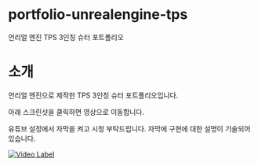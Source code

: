 # portfolio-unrealengine-tps
언리얼 엔진 TPS 3인칭 슈터 포트폴리오

# 소개
언리얼 엔진으로 제작한 TPS 3인칭 슈터 포트폴리오입니다.

아래 스크린샷을 클릭하면 영상으로 이동합니다.


유튜브 설정에서 자막을 켜고 시청 부탁드립니다. 자막에 구현에 대한 설명이 기술되어 있습니다.


[![Video Label](http://img.youtube.com/vi/_Mnx535KNJo/0.jpg)](https://youtu.be/_Mnx535KNJo)
